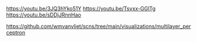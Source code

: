 https://youtu.be/3JQ3hYko51Y
https://youtu.be/Tsvxx-GGlTg
https://youtu.be/sDDjJRnnHao

https://github.com/wmvanvliet/scns/tree/main/visualizations/multilayer_perceptron